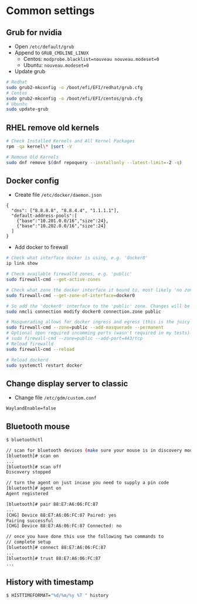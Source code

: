 # Common settings

## Grub for nvidia

- Open `/etc/default/grub`
- Append to `GRUB_CMDLINE_LINUX`
  - Centos: `modprobe.blacklist=nouveau nouveau.modeset=0`
  - Ubuntu: `nouveau.modeset=0`
- Update grub

```bash
# Redhat
sudo grub2-mkconfig -o /boot/efi/EFI/redhat/grub.cfg
# Centos
sudo grub2-mkconfig -o /boot/efi/EFI/centos/grub.cfg
# Ubuntu
sudo update-grub
```

## RHEL remove old kernels

```bash
# Check Installed Kernels and All Kernel Packages
rpm -qa kernel\* |sort -V

# Remove Old Kernels
sudo dnf remove $(dnf repoquery --installonly --latest-limit=-2 -q)
```

## Docker config

- Create file `/etc/docker/daemon.json`

```text
{
  "dns": ["8.8.8.8", "8.8.4.4", "1.1.1.1"],
  "default-address-pools":[
    {"base":"10.201.0.0/16","size":24},
    {"base":"10.202.0.0/16","size":24}
  ]
}
```

- Add docker to firewall

```bash
# Check what interface docker is using, e.g. 'docker0'
ip link show

# Check available firewalld zones, e.g. 'public'
sudo firewall-cmd --get-active-zones

# Check what zone the docker interface it bound to, most likely 'no zone' yet
sudo firewall-cmd --get-zone-of-interface=docker0

# So add the 'docker0' interface to the 'public' zone. Changes will be visible only after firewalld reload
sudo nmcli connection modify docker0 connection.zone public

# Masquerading allows for docker ingress and egress (this is the juicy bit)
sudo firewall-cmd --zone=public --add-masquerade --permanent
# Optional open required incomming ports (wasn't required in my tests)
# sudo firewall-cmd --zone=public --add-port=443/tcp
# Reload firewalld
sudo firewall-cmd --reload

# Reload dockerd
sudo systemctl restart docker
```

## Change display server to classic

- Change file `/etc/gdm/custom.conf`

```text
WaylandEnable=false
```

## Bluetooth mouse

```bash
$ bluetoothctl

// scan for bluetooth devices (make sure your mouse is in discovery mode before running this command)
[bluetooth]# scan on
...
[bluetooth]# scan off
Discovery stopped

// turn the agent on just incase you need to supply a pin code
[bluetooth]# agent on
Agent registered

[bluetooth]# pair 88:E7:A6:06:FC:87
...
[CHG] Device 88:E7:A6:06:FC:87 Paired: yes
Pairing successful
[CHG] Device 88:E7:A6:06:FC:87 Connected: no

// once you have done this use the following two commands to
// complete setup
[bluetooth]# connect 88:E7:A6:06:FC:87
...
[bluetooth]# trust 88:E7:A6:06:FC:87
...
```

## History with timestamp

```bash
$ HISTTIMEFORMAT="%d/%m/%y %T " history
```
